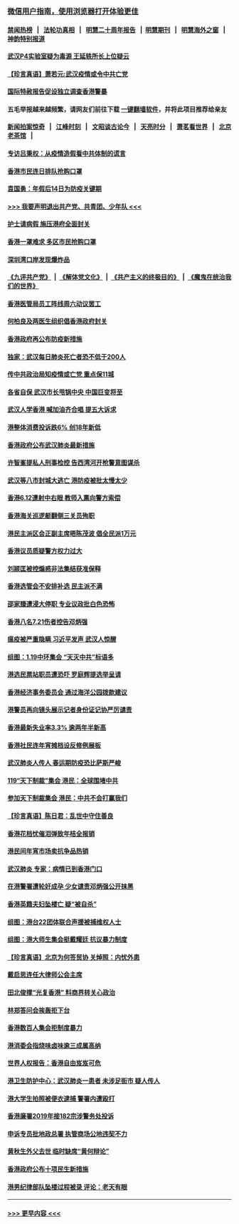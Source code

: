 ### [微信用户指南，使用浏览器打开体验更佳](https://github.com/gfw-breaker/banned-news1/blob/master/indexes/wechat-guide.md?t=0)
#### [禁闻热榜](热点新闻.md?t=0)  &nbsp;&nbsp;|&nbsp;&nbsp; [法轮功真相](https://github.com/gfw-breaker/truth/blob/master/README.md?t=0) &nbsp;&nbsp;|&nbsp;&nbsp; [明慧二十周年报告](https://github.com/gfw-breaker/mh-reports/blob/master/README.md?t=0) &nbsp;&nbsp;|&nbsp;&nbsp;[明慧期刊](https://github.com/gfw-breaker/mh-qikan) &nbsp;&nbsp;|&nbsp;&nbsp; [明慧海外之窗](https://github.com/gfw-breaker/mh-news/blob/master/README.md?t=0) &nbsp;&nbsp;|&nbsp;&nbsp; [神韵特别报道](https://github.com/gfw-breaker/mh-news/blob/master/shenyun.md?t=0)
#### [武汉P4实验室疑为毒源 王延轶所长上位疑云](../pages/nsc415/n11835543.md?t=02030701) 
#### [【珍言真语】萧若元:武汉疫情或令中共亡党](../pages/nsc415/n11829394.md?t=02030701) 
#### [国际特赦报告促设独立调查香港警暴](../pages/nsc415/n11833845.md?t=02030701) 
#### 五毛举报越来越频繁，请网友们前往下载 [一键翻墙软件](https://github.com/gfw-breaker/ssr-accounts)，并将此项目推荐给亲友
#### [新闻拍案惊奇](https://github.com/gfw-breaker/banned-news1/blob/master/pages/link4.md) &nbsp;&nbsp;|&nbsp;&nbsp; [江峰时刻](https://github.com/gfw-breaker/banned-news1/blob/master/pages/link4.md) &nbsp;&nbsp;|&nbsp;&nbsp; [文昭谈古论今](https://github.com/gfw-breaker/banned-news1/blob/master/pages/link4.md) &nbsp;&nbsp;|&nbsp;&nbsp; [天亮时分](https://github.com/gfw-breaker/banned-news1/blob/master/pages/link4.md) &nbsp;&nbsp;|&nbsp;&nbsp; [萧茗看世界](https://github.com/gfw-breaker/banned-news1/blob/master/pages/link4.md) &nbsp;&nbsp;|&nbsp;&nbsp; [北京老茶馆](https://github.com/gfw-breaker/banned-news1/blob/master/pages/link4.md) &nbsp;&nbsp;|&nbsp;&nbsp; 
#### [专访吕秉权：从疫情造假看中共体制的谎言](../pages/nsc415/n11833813.md?t=02030701) 
#### [香港市民连日排队抢购口罩](../pages/nsc415/n11833794.md?t=02030701) 
#### [袁国勇：年假后14日为防疫关键期](../pages/nsc415/n11831088.md?t=02030701) 
#### [>>> 我要声明退出共产党、共青团、少年队 <<<](https://github.com/begood0513/goodnews/blob/master/quit/letter.md) 
#### [护士请病假 施压港府全面封关](../pages/nsc415/n11831030.md?t=02030701) 
#### [香港一罩难求 多区市民抢购口罩](../pages/nsc415/n11831002.md?t=02030701) 
#### [深圳湾口岸发现爆炸品](../pages/nsc415/n11828802.md?t=02030701) 
#### [《九评共产党》](https://github.com/begood0513/9ping.md/blob/master/README.md) &nbsp;|&nbsp; [《解体党文化》](../../../../jtdwh.md/blob/master/README.md)  &nbsp;|&nbsp; [《共产主义的终极目的》](../../../../gczydzjmd.md/blob/master/README.md) &nbsp;|&nbsp; [《魔鬼在统治我们的世界》](../../../../mgztzwmdsj.md/blob/master/README.md) 
#### [香港医管局员工阵线周六动议罢工](../pages/nsc415/n11828762.md?t=02030701) 
#### [何柏良及两医生组织倡香港政府封关](../pages/nsc415/n11828749.md?t=02030701) 
#### [香港政府再公布防疫新措施](../pages/nsc415/n11828716.md?t=02030701) 
#### [独家：武汉每日肺炎死亡者恐不低于200人](../pages/nsc415/n11828240.md?t=02030701) 
#### [传中共政治局知疫情或亡党 重点保11城](../pages/nsc415/n11828145.md?t=02030701) 
#### [各省自保 武汉市长甩锅中央 中国巨变将至](../pages/nsc415/n11828021.md?t=02030701) 
#### [武汉人学香港 喊加油齐合唱 提五大诉求](../pages/nsc415/n11827046.md?t=02030701) 
#### [港整体消费投诉跌6% 创18年新低](../pages/nsc415/n11817280.md?t=02030701) 
#### [香港政府公布武汉肺炎最新措施](../pages/nsc415/n11817152.md?t=02030701) 
#### [许智峯提私人刑事检控 告西湾河开枪警意图谋杀](../pages/nsc415/n11817132.md?t=02030701) 
#### [武汉等八市封城大逃亡 港防疫被批太慢太少](../pages/nsc415/n11817058.md?t=02030701) 
#### [香港6.12遭射中右眼 教师入禀向警方索偿](../pages/nsc415/n11814678.md?t=02030701) 
#### [香港海关巡逻艇翻侧三关员殉职](../pages/nsc415/n11814604.md?t=02030701) 
#### [港民主派区会正副主席晤陈茂波 倡全民派1万元](../pages/nsc415/n11814582.md?t=02030701) 
#### [香港议员质疑警方权力过大](../pages/nsc415/n11814560.md?t=02030701) 
#### [刘颕匡被控煽惑非法集结获准保释](../pages/nsc415/n11811727.md?t=02030701) 
#### [香港选管会不安排补选 民主派不满](../pages/nsc415/n11811691.md?t=02030701) 
#### [邵家臻遭浸大停职 专业议政批白色恐怖](../pages/nsc415/n11811670.md?t=02030701) 
#### [香港八名7.21伤者控告邓炳强](../pages/nsc415/n11811623.md?t=02030701) 
#### [瘟疫被严重隐瞒 习近平发声 武汉人惊醒](../pages/nsc415/n11811186.md?t=02030701) 
#### [组图：1.19中环集会 “天灭中共”标语多](../pages/nsc415/n11809514.md?t=02030701) 
#### [港选民票站职员遭恐吓 罗庭辉提选举呈请](../pages/nsc415/n11808914.md?t=02030701) 
#### [香港经济事务委员会 通过海洋公园拨款建议](../pages/nsc415/n11808906.md?t=02030701) 
#### [港警员再向镜头展示记者身份证记协严厉谴责](../pages/nsc415/n11808888.md?t=02030701) 
#### [香港最新失业率3.3% 逾两年半新高](../pages/nsc415/n11808887.md?t=02030701) 
#### [香港社民连年宵摊档设反修例展板](../pages/nsc415/n11808857.md?t=02030701) 
#### [武汉肺炎人传人 春运期防疫恐比萨斯严峻](../pages/nsc415/n11808739.md?t=02030701) 
#### [119“天下制裁”集会 港民：全球围堵中共](../pages/nsc415/n11806318.md?t=02030701) 
#### [参加天下制裁集会 港民：中共不会打赢我们](../pages/nsc415/n11806596.md?t=02030701) 
#### [【珍言真语】陈日君：乱世中守住善良](../pages/nsc415/n11806247.md?t=02030701) 
#### [香港花档忧催泪弹致年桔全报销](../pages/nsc415/n11806130.md?t=02030701) 
#### [港民间年宵市场卖抗争品热销](../pages/nsc415/n11806073.md?t=02030701) 
#### [武汉肺炎 专家：病情已到香港门口](../pages/nsc415/n11806020.md?t=02030701) 
#### [在港警署遭轮奸成孕 少女谴责邓炳强公开抹黑](../pages/nsc415/n11805981.md?t=02030701) 
#### [香港英籍夫妇坠楼亡 疑“被自杀”](../pages/nsc415/n11805937.md?t=02030701) 
#### [组图：港台22团体联合声援被捕维权人士](../pages/nsc415/n11801834.md?t=02030701) 
#### [组图：港大师生集会挺戴耀廷 抗议暴力制度](../pages/nsc415/n11799298.md?t=02030701) 
#### [【珍言真语】北京为何签贸协 关焯照：内忧外患](../pages/nsc415/n11799790.md?t=02030701) 
#### [戴启思连任大律师公会主席](../pages/nsc415/n11799306.md?t=02030701) 
#### [田北俊撑“光复香港” 料商界转关心政治](../pages/nsc415/n11799287.md?t=02030701) 
#### [林郑答问会挨轰拒下台](../pages/nsc415/n11799261.md?t=02030701) 
#### [香港数百人集会拒制度暴力](../pages/nsc415/n11796941.md?t=02030701) 
#### [港消委会指烧味卤味逾三成属高纳](../pages/nsc415/n11796815.md?t=02030701) 
#### [世界人权报告：香港自由岌岌可危](../pages/nsc415/n11796873.md?t=02030701) 
#### [港卫生防护中心：武汉肺炎一患者 未涉足街市 疑人传人](../pages/nsc415/n11796789.md?t=02030701) 
#### [港大学生拍照被便衣逮捕 警署内遭殴打](../pages/nsc415/n11794174.md?t=02030701) 
#### [香港廉署2019年接182宗涉警务处投诉](../pages/nsc415/n11793899.md?t=02030701) 
#### [申诉专员批地政总署 执管商场公地违契不力](../pages/nsc415/n11793854.md?t=02030701) 
#### [黄秋生外父去世 临时缺席“黄何辩论”](../pages/nsc415/n11793859.md?t=02030701) 
#### [香港政府公布十项民生新措施](../pages/nsc415/n11793826.md?t=02030701) 
#### [港男纪律部队坠楼过程被录 评论：老天有眼](../pages/nsc415/n11793546.md?t=02030701) 

----
#### [ >>> 更早内容 <<< ](../indexes/nsc415-earlier.md)
